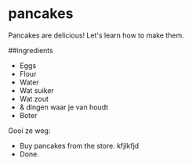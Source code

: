 # pancakes

Pancakes are delicious! Let's learn how to make them.

##ingredients

- Eggs
- Flour
- Water
- Wat suiker
- Wat zout
- & dingen waar je van houdt
- Boter

Gooi ze weg:

- Buy pancakes from the store.
kfjlkfjd
- Done.
